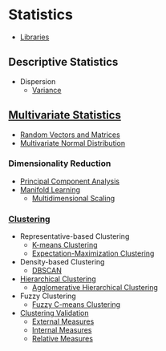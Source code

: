 # Statistics
- [Libraries](Libraries.md)

## Descriptive Statistics
- Dispersion
  - [Variance](Descriptive/Dispersion/Variance.md)

## [Multivariate Statistics](Multivariate/README.md)
- [Random Vectors and Matrices](Multivariate/Random%20Vectors%20and%20Matrices.md)
- [Multivariate Normal Distribution](Multivariate/Multivariate%20Normal%20Distribution.md)

### Dimensionality Reduction
- [Principal Component Analysis](Multivariate/Dimensionality%20Reduction/Principal%20Component%20Analysis.md)
- [Manifold Learning](Multivariate/Dimensionality%20Reduction/Manifold%20Learning/README.md)
  - [Multidimensional Scaling](Multivariate/Dimensionality%20Reduction/Manifold%20Learning/Multidimensional%20Scaling.md)

### [Clustering](Multivariate/Clustering/README.md)
- Representative-based Clustering
  - [K-means Clustering](Multivariate/Clustering/Representative-based/K-means.md)
  - [Expectation-Maximization Clustering](Multivariate/Clustering/Representative-based/Expectation-Maximization%20Clustering.md)
- Density-based Clustering
  - [DBSCAN](Multivariate/Clustering/Density-based/DBSCAN.md)
- [Hierarchical Clustering](Multivariate/Clustering/Hierarchical/README.md)
  - [Agglomerative Hierarchical Clustering](Multivariate/Clustering/Hierarchical/Agglomerative%20Hierarchical%20Clustering.md)
- Fuzzy Clustering
  - [Fuzzy C-means Clustering](Multivariate/Clustering/Fuzzy/Fuzzy%20C-means%20Clustering.md)
- [Clustering Validation](Multivariate/Clustering/Validation/README.md)
  - [External Measures](Multivariate/Clustering/Validation/External%20Measures.md)
  - [Internal Measures](Multivariate/Clustering/Validation/Internal%20Measures.md)
  - [Relative Measures](Multivariate/Clustering/Validation/Relative%20Measures.md)